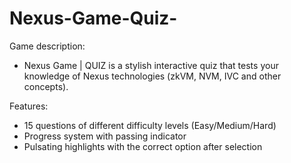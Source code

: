 # Nexus-Game-Quiz-

Game description:

- Nexus Game | QUIZ is a stylish interactive quiz that tests your knowledge of Nexus technologies (zkVM, NVM, IVC and other concepts).




Features:

- 15 questions of different difficulty levels (Easy/Medium/Hard)
- Progress system with passing indicator
- Pulsating highlights with the correct option after selection
